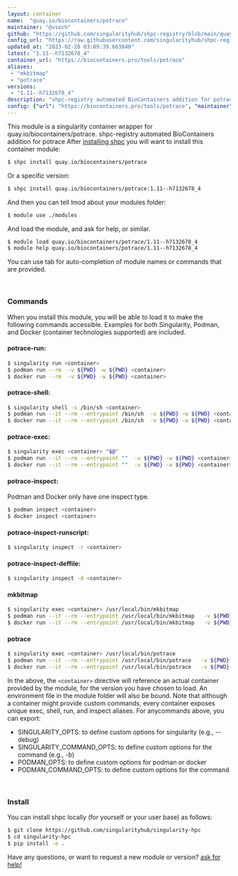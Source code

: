 ```yaml
---
layout: container
name:  "quay.io/biocontainers/potrace"
maintainer: "@vsoch"
github: "https://github.com/singularityhub/shpc-registry/blob/main/quay.io/biocontainers/potrace/container.yaml"
config_url: "https://raw.githubusercontent.com/singularityhub/shpc-registry/main/quay.io/biocontainers/potrace/container.yaml"
updated_at: "2023-02-20 03:09:39.663840"
latest: "1.11--h7132678_4"
container_url: "https://biocontainers.pro/tools/potrace"
aliases:
 - "mkbitmap"
 - "potrace"
versions:
 - "1.11--h7132678_4"
description: "shpc-registry automated BioContainers addition for potrace"
config: {"url": "https://biocontainers.pro/tools/potrace", "maintainer": "@vsoch", "description": "shpc-registry automated BioContainers addition for potrace", "latest": {"1.11--h7132678_4": "sha256:de45921cc951741c62b1a39ec9f605b44aac3431aa84636fcbdbe6362d2a4b46"}, "tags": {"1.11--h7132678_4": "sha256:de45921cc951741c62b1a39ec9f605b44aac3431aa84636fcbdbe6362d2a4b46"}, "docker": "quay.io/biocontainers/potrace", "aliases": {"mkbitmap": "/usr/local/bin/mkbitmap", "potrace": "/usr/local/bin/potrace"}}
---
```


This module is a singularity container wrapper for quay.io/biocontainers/potrace.
shpc-registry automated BioContainers addition for potrace
After [installing shpc](#install) you will want to install this container module:


```bash
$ shpc install quay.io/biocontainers/potrace
```

Or a specific version:

```bash
$ shpc install quay.io/biocontainers/potrace:1.11--h7132678_4
```

And then you can tell lmod about your modules folder:

```bash
$ module use ./modules
```

And load the module, and ask for help, or similar.

```bash
$ module load quay.io/biocontainers/potrace/1.11--h7132678_4
$ module help quay.io/biocontainers/potrace/1.11--h7132678_4
```

You can use tab for auto-completion of module names or commands that are provided.

<br>

### Commands

When you install this module, you will be able to load it to make the following commands accessible.
Examples for both Singularity, Podman, and Docker (container technologies supported) are included.

#### potrace-run:

```bash
$ singularity run <container>
$ podman run --rm  -v ${PWD} -w ${PWD} <container>
$ docker run --rm  -v ${PWD} -w ${PWD} <container>
```

#### potrace-shell:

```bash
$ singularity shell -s /bin/sh <container>
$ podman run --it --rm --entrypoint /bin/sh  -v ${PWD} -w ${PWD} <container>
$ docker run --it --rm --entrypoint /bin/sh  -v ${PWD} -w ${PWD} <container>
```

#### potrace-exec:

```bash
$ singularity exec <container> "$@"
$ podman run --it --rm --entrypoint ""  -v ${PWD} -w ${PWD} <container> "$@"
$ docker run --it --rm --entrypoint ""  -v ${PWD} -w ${PWD} <container> "$@"
```

#### potrace-inspect:

Podman and Docker only have one inspect type.

```bash
$ podman inspect <container>
$ docker inspect <container>
```

#### potrace-inspect-runscript:

```bash
$ singularity inspect -r <container>
```

#### potrace-inspect-deffile:

```bash
$ singularity inspect -d <container>
```


#### mkbitmap

```bash
$ singularity exec <container> /usr/local/bin/mkbitmap
$ podman run --it --rm --entrypoint /usr/local/bin/mkbitmap   -v ${PWD} -w ${PWD} <container> -c " $@"
$ docker run --it --rm --entrypoint /usr/local/bin/mkbitmap   -v ${PWD} -w ${PWD} <container> -c " $@"
```


#### potrace

```bash
$ singularity exec <container> /usr/local/bin/potrace
$ podman run --it --rm --entrypoint /usr/local/bin/potrace   -v ${PWD} -w ${PWD} <container> -c " $@"
$ docker run --it --rm --entrypoint /usr/local/bin/potrace   -v ${PWD} -w ${PWD} <container> -c " $@"
```



In the above, the `<container>` directive will reference an actual container provided
by the module, for the version you have chosen to load. An environment file in the
module folder will also be bound. Note that although a container
might provide custom commands, every container exposes unique exec, shell, run, and
inspect aliases. For anycommands above, you can export:

 - SINGULARITY_OPTS: to define custom options for singularity (e.g., --debug)
 - SINGULARITY_COMMAND_OPTS: to define custom options for the command (e.g., -b)
 - PODMAN_OPTS: to define custom options for podman or docker
 - PODMAN_COMMAND_OPTS: to define custom options for the command

<br>

### Install

You can install shpc locally (for yourself or your user base) as follows:

```bash
$ git clone https://github.com/singularityhub/singularity-hpc
$ cd singularity-hpc
$ pip install -e .
```

Have any questions, or want to request a new module or version? [ask for help!](https://github.com/singularityhub/singularity-hpc/issues)